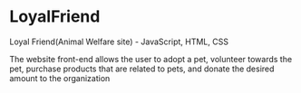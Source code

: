﻿# LoyalFriend


Loyal Friend(Animal Welfare site) - JavaScript, HTML, CSS

The website front-end allows the user to adopt a pet, volunteer towards the pet,
purchase products that are related to pets, and donate the desired amount to the
organization
